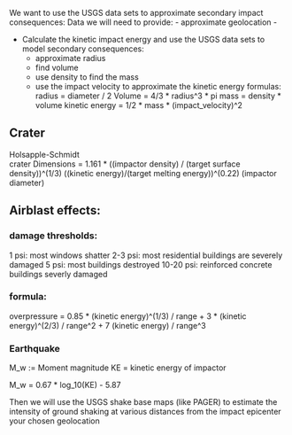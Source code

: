 We want to use the USGS data sets to approximate secondary impact consequences:
Data we will need to provide:
    - approximate geolocation
    - 








- Calculate the kinetic impact energy and use the USGS data sets to model secondary consequences:
    - approximate radius 
    - find volume 
    - use density to find the mass 
    - use the impact velocity to approximate the kinetic energy 
formulas:
radius = diameter / 2
Volume = 4/3 * radius^3 * pi
mass = density * volume
kinetic energy = 1/2 * mass * (impact_velocity)^2 

## Crater
Holsapple-Schmidt   
crater Dimensions = 1.161 * ((impactor density) / (target surface density))^(1/3) ((kinetic energy)/(target melting energy))^(0.22) (impactor diameter)

## Airblast effects:
### damage thresholds:
1 psi: most windows shatter 
2-3 psi: most residential buildings are severely damaged 
5 psi: most buildings destroyed 
10-20 psi: reinforced concrete buildings severly damaged 
### formula:
overpressure = 0.85 * (kinetic energy)^(1/3) / range + 3 *  (kinetic energy)^(2/3) / range^2 + 7  (kinetic energy) / range^3


### Earthquake
M_w := Moment magnitude 
KE = kinetic energy of impactor 

M_w = 0.67 * log_10(KE) - 5.87

Then we will use the USGS shake base maps (like PAGER) to estimate the intensity of ground shaking at various distances from the impact epicenter your chosen geolocation

